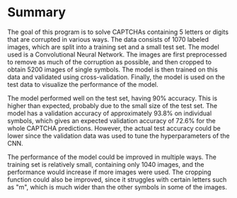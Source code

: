 # Summary
The goal of this program is to solve CAPTCHAs containing 5 letters or digits that are corrupted in various ways. The data consists of 1070 labeled images, which are split into a training set and a small test set. The model used is a Convolutional Neural Network. The images are first preprocessed to remove as much of the corruption as possible, and then cropped to obtain 5200 images of single symbols. The model is then trained on this data and validated using cross-validation. Finally, the model is used on the test data to visualize the performance of the model.

The model performed well on the test set, having 90%  accuracy. This is higher than expected, probably due to the small size of the test set. The model has a validation accuracy of approximately 93.8% on individual symbols, which gives an expected validation accuracy of 72.6% for the whole CAPTCHA predictions. However, the actual test accuracy could be lower since the validation data was used to tune the hyperparameters of the CNN. 

The performance of the model could be improved in multiple ways. The training set is relatively small, containing only 1040 images, and the performance would increase if more images were used. The cropping function could also be improved, since it struggles with certain letters such as "m", which is much wider than the other symbols in some of the images. 

